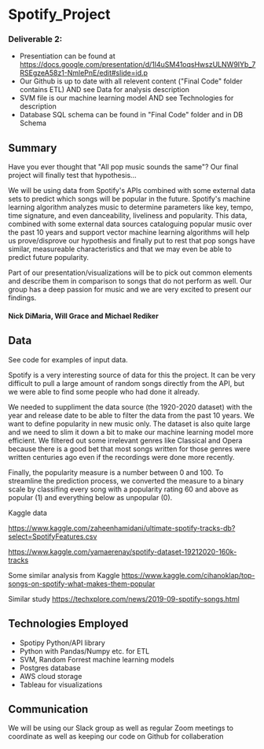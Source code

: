 # Spotify_Project

### Deliverable 2: 

- Presentiation can be found at https://docs.google.com/presentation/d/1l4uSM41oqsHwszULNW9IYb_7RSEgzeA58z1-NmlePnE/edit#slide=id.p
- Our Github is up to date with all relevent content ("Final Code" folder contains ETL) AND see Data for analysis description
- SVM file is our machine learning model AND see Technologies for description
- Database SQL schema can be found in "Final Code" folder and in DB Schema

## Summary
Have you ever thought that "All pop music sounds the same"? Our final project will finally test that hypothesis...

We will be using data from Spotify's APIs combined with some external data sets to predict which songs will be popular in the future. Spotify's machine learning algorithm analyzes music to determine parameters like key, tempo, time signature, and even danceability, liveliness and popularity. This data, combined with some external data sources cataloguing popular music over the past 10 years and support vector machine learning algorithms will help us prove/disprove our hypothesis and finally put to rest that pop songs have similar, measureable characteristics and that we may even be able to predict future popularity.

Part of our presentation/visualizations will be to pick out common elements and describe them in comparison to songs that do not perform as well. Our group has a deep passion for music and we are very excited to present our findings.

#### Nick DiMaria, Will Grace and Michael Rediker

## Data
See code for examples of input data.

Spotify is a very interesting source of data for this the project. It can be very difficult to pull a large amount of random songs directly from the API, but we were able to find some people who had done it already.

We needed to suppliment the data source (the 1920-2020 dataset) with the year and release date to be able to filter the data from the past 10 years. We want to define popularity in new music only. The dataset is also quite large and we need to slim it down a bit to make our machine learning model more efficient. We filtered out some irrelevant genres like Classical and Opera because there is a good bet that most songs written for those genres were written centuries ago even if the recordings were done more recently.

Finally, the popularity measure is a number between 0 and 100. To streamline the prediction process, we converted the measure to a binary scale by classifing every song with a popularity rating 60 and above as popular (1) and everything below as unpopular (0).

Kaggle data 

https://www.kaggle.com/zaheenhamidani/ultimate-spotify-tracks-db?select=SpotifyFeatures.csv

https://www.kaggle.com/yamaerenay/spotify-dataset-19212020-160k-tracks

Some similar analysis from Kaggle
https://www.kaggle.com/cihanoklap/top-songs-on-spotify-what-makes-them-popular

Similar study
https://techxplore.com/news/2019-09-spotify-songs.html

## Technologies Employed

- Spotipy Python/API library
- Python with Pandas/Numpy etc. for ETL
- SVM, Random Forrest machine learning models
- Postgres database
- AWS cloud storage
- Tableau for visualizations

## Communication
We will be using our Slack group as well as regular Zoom meetings to coordinate as well as keeping our code on Github for collaberation
